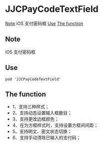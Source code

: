 # JJCPayCodeTextField
<p>
  
  
 [Note](#jump)
 <span id = "jump">iOS 支付密码框</span>
 [Use](#jump)
 [The function](#jump)
  

## Note
iOS 支付密码框
<p>

## Use
```
pod 'JJCPayCodeTextField'
```
<p>

## The function
- 1、支持三种样式；
- 2、支持动态设置输入框数目；
- 3、支持更改边框颜色；
- 4、在为方框样式时，支持设置方框间间距；
- 5、支持明文、密文状态切换；
- 6、支持手动清除已输入的支付码；
